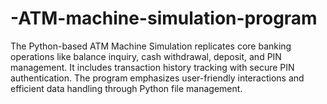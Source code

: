 # -ATM-machine-simulation-program
The Python-based ATM Machine Simulation replicates core banking operations like balance inquiry, cash withdrawal, deposit, and PIN management. It includes transaction history tracking with secure PIN authentication. The program emphasizes user-friendly interactions and efficient data handling through Python file management.
